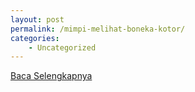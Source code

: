 ```yaml
---
layout: post
permalink: /mimpi-melihat-boneka-kotor/
categories:
    - Uncategorized
---
```


[Baca Selengkapnya](/02)